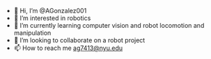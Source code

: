 - 👋 Hi, I’m @AGonzalez001
- 👀 I’m interested in robotics
- 🌱 I’m currently learning computer vision and robot locomotion and manipulation
- 💞️ I’m looking to collaborate on a robot project
- 📫 How to reach me ag7413@nyu.edu

<!---
AGonzalez001/AGonzalez001 is a ✨ special ✨ repository because its `README.md` (this file) appears on your GitHub profile.
You can click the Preview link to take a look at your changes.
--->
